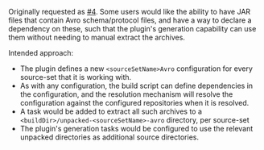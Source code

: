 Originally requested as [#4](https://github.com/davidmc24/gradle-avro-plugin/issues/4).
Some users would like the ability to have JAR files that contain Avro schema/protocol files, and have a way to declare a dependency on these, such that the plugin's generation capability can use them without needing to manual extract the archives.

Intended approach:

* The plugin defines a new `<sourceSetName>Avro` configuration for every source-set that it is working with.
* As with any configuration, the build script can define dependencies in the configuration, and the resolution mechanism will resolve the configuration against the configured repositories when it is resolved.
* A task would be added to extract all such archives to a `<buildDir>/unpacked-<sourceSetName>-avro` directory, per source-set
* The plugin's generation tasks would be configured to use the relevant unpacked directories as additional source directories.
